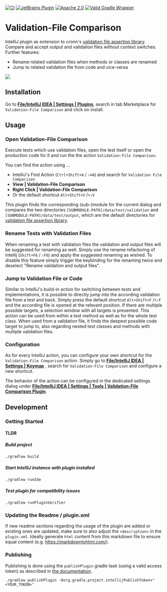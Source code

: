 [![CI](https://github.com/cronn/validation-files-comparison-intellij-plugin/actions/workflows/gradle.yml/badge.svg?branch=master)](https://github.com/cronn/validation-files-comparison-intellij-plugin/actions/workflows/gradle.yml)
[![JetBrains Plugin](https://img.shields.io/jetbrains/plugin/v/12931-validation-file-comparison.svg)](https://plugins.jetbrains.com/plugin/12931-validation-file-comparison/)
[![Apache 2.0](https://img.shields.io/github/license/cronn-de/validation-files-comparison-intellij-plugin.svg)](http://www.apache.org/licenses/LICENSE-2.0)
[![Valid Gradle Wrapper](https://github.com/cronn/validation-files-comparison-intellij-plugin/workflows/Validate%20Gradle%20Wrapper/badge.svg)](https://github.com/cronn/validation-files-comparison-intellij-plugin/actions/workflows/gradle-wrapper-validation.yml)

# Validation-File Comparison #

IntelliJ plugin as extension to
cronn's [validation file assertion library](https://github.com/cronn/validation-file-assertions).<br>
Compare and accept output and validation files without context switches.<br>
Further features:
* Rename related validation files when methods or classes are renamed
* Jump to related validation file from code and vice-versa

![](doc/usage.gif)

## Installation

Go to [**File/IntelliJ IDEA | Settings | Plugins**](jetbrains://idea/settings?name=Plugins), search in tab Marketplace
for `Validation-File Comparison` and click on install.

## Usage

### Open Validation-File Comparison

Execute tests which use validation files, open the test itself or open the production code for it and run the the
action `Validation-File Comparison`.

You can find the action using ...

* IntelliJ's Find Action (`Ctrl+Shift+A` / `⇧⌘A`) and search for `Validation File Comparison`
* **View | Validation-File Comparison**
* **Right Click | Validation-File Comparison**
* Or the default shortcut `Alt+Shift+V` /`⌥⇧V`

This plugin finds the corresponding (sub-)module for the current dialog and compares the two directories
`[SUBMODULE-PATH]/data/test/validation` and `[SUBMODULE-PATH]/data/test/output`, which are the default directories
for [validation file assertion library](https://github.com/cronn/validation-file-assertions).

### Rename Tests with Validation Files

When renaming a test with validation files the validation and output files will be suggested for renaming as well. 
Simply use the rename refactoring of intellij (`Shift+F6` / `⇧F6`) and apply the suggested renaming as wished.
To disable this feature simply trigger the keybinding for the renaming twice and deselect "Rename validation and output files".

### Jump to Validation File or Code

Similar to IntelliJ's build-in action for switching between tests and implementations, it is possible to directly jump into the according validation file from a test and back. Simply press the default shortcut `Alt+Shift+F` /`⌥⇧F` and the according file is opened at the relevant position. If there are multiple possible targets, a selection window with all targets is presented. This action can be used from within a test method as well as for the whole test class. When used from a validation file, it finds the deepest possible code target to jump to, also regarding nested test classes and methods with multiple validation files.

### Configuration

As for every IntelliJ action, you can configure your own shortcut for the `Validation-File Comparison` action.
Simply go to [**File/IntelliJ IDEA | Settings | Keymap**](jetbrains://idea/settings?name=Keymap) , search
for `Validation-File Comparison` and configure a new shortcut.

The behavior of the action can be configured in the dedicated settings dialog under
[**File/IntelliJ IDEA | Settings | Tools | Validation-File Comparison
Plugin**](jetbrains://idea/settings?name=Tools--Validation-File+Comparison+Plugin).

## Development

### Getting Started

#### TLDR

##### Build  project

```
./gradlew build
```

##### Start IntelliJ instance with plugin installed

```
./gradlew runIde
```

##### Test plugin for compatibility issues

```
./gradlew runPluginVerifier
```

### Updating the Readme / plugin.xml

If new readme sections regarding the usage of the plugin are added or existing ones are updated, make sure to also
adjust the `<description>` in the `plugin.xml`.
Ideally generate `html` content from this markdown file to ensure equal content (e.g. https://markdowntohtml.com/).

### Publishing

Publishing is done using the `publishPlugin` gradle task (using a valid access token) as described in [the documentation](https://plugins.jetbrains.com/docs/intellij/publishing-plugin.html#publishing-plugin-with-gradle). 

```shell
./gradlew publishPlugin -Dorg.gradle.project.intellijPublishToken="<YOUR_TOKEN>"
```
